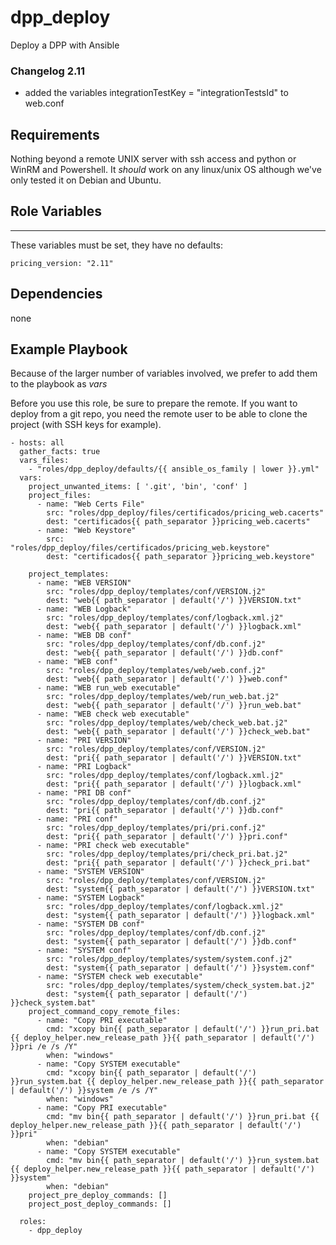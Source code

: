 dpp_deploy
========

Deploy a DPP with Ansible

### Changelog 2.11

- added the variables integrationTestKey = "integrationTestsId" to web.conf

Requirements
------------

Nothing beyond a remote UNIX server with ssh access and python or WinRM and Powershell. It *should* work on any
linux/unix OS although we've only tested it on Debian and Ubuntu.

Role Variables
--------------
---

These variables must be set, they have no defaults:

    pricing_version: "2.11"


Dependencies
------------

none

Example Playbook
-------------------------

Because of the larger number of variables involved, we prefer to add them to the playbook as _vars_

Before you use this role, be sure to prepare the remote. If you want to deploy from a git repo, you need
the remote user to be able to clone the project (with SSH keys for example).

    - hosts: all
      gather_facts: true
      vars_files:
        - "roles/dpp_deploy/defaults/{{ ansible_os_family | lower }}.yml"
      vars:
        project_unwanted_items: [ '.git', 'bin', 'conf' ]
        project_files:
          - name: "Web Certs File"
            src: "roles/dpp_deploy/files/certificados/pricing_web.cacerts"
            dest: "certificados{{ path_separator }}pricing_web.cacerts"
          - name: "Web Keystore"
            src: "roles/dpp_deploy/files/certificados/pricing_web.keystore"
            dest: "certificados{{ path_separator }}pricing_web.keystore"
    
        project_templates:
          - name: "WEB VERSION"
            src: "roles/dpp_deploy/templates/conf/VERSION.j2"
            dest: "web{{ path_separator | default('/') }}VERSION.txt"
          - name: "WEB Logback"
            src: "roles/dpp_deploy/templates/conf/logback.xml.j2"
            dest: "web{{ path_separator | default('/') }}logback.xml"
          - name: "WEB DB conf"
            src: "roles/dpp_deploy/templates/conf/db.conf.j2"
            dest: "web{{ path_separator | default('/') }}db.conf"
          - name: "WEB conf"
            src: "roles/dpp_deploy/templates/web/web.conf.j2"
            dest: "web{{ path_separator | default('/') }}web.conf"
          - name: "WEB run_web executable"
            src: "roles/dpp_deploy/templates/web/run_web.bat.j2"
            dest: "web{{ path_separator | default('/') }}run_web.bat"
          - name: "WEB check web executable"
            src: "roles/dpp_deploy/templates/web/check_web.bat.j2"
            dest: "web{{ path_separator | default('/') }}check_web.bat"
          - name: "PRI VERSION"
            src: "roles/dpp_deploy/templates/conf/VERSION.j2"
            dest: "pri{{ path_separator | default('/') }}VERSION.txt"
          - name: "PRI Logback"
            src: "roles/dpp_deploy/templates/conf/logback.xml.j2"
            dest: "pri{{ path_separator | default('/') }}logback.xml"
          - name: "PRI DB conf"
            src: "roles/dpp_deploy/templates/conf/db.conf.j2"
            dest: "pri{{ path_separator | default('/') }}db.conf"
          - name: "PRI conf"
            src: "roles/dpp_deploy/templates/pri/pri.conf.j2"
            dest: "pri{{ path_separator | default('/') }}pri.conf"
          - name: "PRI check web executable"
            src: "roles/dpp_deploy/templates/pri/check_pri.bat.j2"
            dest: "pri{{ path_separator | default('/') }}check_pri.bat"
          - name: "SYSTEM VERSION"
            src: "roles/dpp_deploy/templates/conf/VERSION.j2"
            dest: "system{{ path_separator | default('/') }}VERSION.txt"
          - name: "SYSTEM Logback"
            src: "roles/dpp_deploy/templates/conf/logback.xml.j2"
            dest: "system{{ path_separator | default('/') }}logback.xml"
          - name: "SYSTEM DB conf"
            src: "roles/dpp_deploy/templates/conf/db.conf.j2"
            dest: "system{{ path_separator | default('/') }}db.conf"
          - name: "SYSTEM conf"
            src: "roles/dpp_deploy/templates/system/system.conf.j2"
            dest: "system{{ path_separator | default('/') }}system.conf"
          - name: "SYSTEM check web executable"
            src: "roles/dpp_deploy/templates/system/check_system.bat.j2"
            dest: "system{{ path_separator | default('/') }}check_system.bat"
        project_command_copy_remote_files:
          - name: "Copy PRI executable"
            cmd: "xcopy bin{{ path_separator | default('/') }}run_pri.bat {{ deploy_helper.new_release_path }}{{ path_separator | default('/') }}pri /e /s /Y"
            when: "windows"
          - name: "Copy SYSTEM executable"
            cmd: "xcopy bin{{ path_separator | default('/') }}run_system.bat {{ deploy_helper.new_release_path }}{{ path_separator | default('/') }}system /e /s /Y"
            when: "windows"
          - name: "Copy PRI executable"
            cmd: "mv bin{{ path_separator | default('/') }}run_pri.bat {{ deploy_helper.new_release_path }}{{ path_separator | default('/') }}pri"
            when: "debian"
          - name: "Copy SYSTEM executable"
            cmd: "mv bin{{ path_separator | default('/') }}run_system.bat {{ deploy_helper.new_release_path }}{{ path_separator | default('/') }}system"
            when: "debian"
        project_pre_deploy_commands: []
        project_post_deploy_commands: []
    
      roles:
        - dpp_deploy
